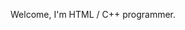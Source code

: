 Welcome, I'm HTML / C++ programmer. 
<!---
2ee4jnufew/2ee4jnufew is a ✨ special ✨ repository because its `README.md` (this file) appears on your GitHub profile.
You can click the Preview link to take a look at your changes.
--->
